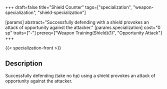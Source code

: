 +++
draft=false
title="Shield Counter"
tags=["specialization", "weapon-specialization", "shield-specialization"]

[params]
  abstract="Successfully defending with a shield provokes an attack of opportunity against the attacker."
  [params.specialization]
    cost="0 sp"
    traits=["-"]
    prereq=["Weapon Training(Shield)(1)", "Opportunity Attack"]
+++

{{< specialization-front >}}

## Description

Successfully defending (take no hp) using a shield provokes an attack of
opportunity against the attacker.

